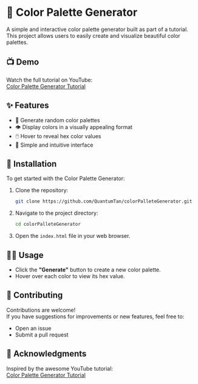 # 🎨 Color Palette Generator

A simple and interactive color palette generator built as part of a tutorial. This project allows users to easily create and visualize beautiful color palettes.

## 📺 Demo

Watch the full tutorial on YouTube:  
[Color Palette Generator Tutorial](https://www.youtube.com/watch?v=kAiX0itnonM&list=WL&index=1&t=3731s)

## ✨ Features

- 🎲 Generate random color palettes
- 👁️ Display colors in a visually appealing format
- 🖱️ Hover to reveal hex color values
- 🧭 Simple and intuitive interface

## 🚀 Installation

To get started with the Color Palette Generator:

1. Clone the repository:
   ```bash
   git clone https://github.com/QuantumTan/colorPalleteGenerator.git
   ```
2. Navigate to the project directory:
   ```bash
   cd colorPalleteGenerator
   ```
3. Open the `index.html` file in your web browser.

## 🧑‍💻 Usage

- Click the **"Generate"** button to create a new color palette.
- Hover over each color to view its hex value.

## 🤝 Contributing

Contributions are welcome!  
If you have suggestions for improvements or new features, feel free to:

- Open an issue
- Submit a pull request

## 🙏 Acknowledgments

Inspired by the awesome YouTube tutorial:  
[Color Palette Generator Tutorial](https://www.youtube.com/watch?v=kAiX0itnonM&list=WL&index=1&t=3731s)
